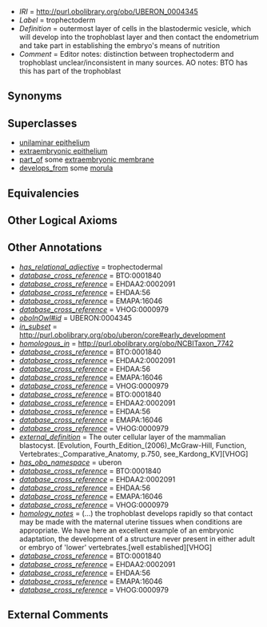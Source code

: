  * *IRI* = http://purl.obolibrary.org/obo/UBERON_0004345
 * *Label* = trophectoderm
 * *Definition* = outermost layer of cells in the blastodermic vesicle, which will develop into the trophoblast layer and then contact the endometrium and take part in establishing the embryo's means of nutrition
 * *Comment* = Editor notes: distinction between trophectoderm and trophoblast unclear/inconsistent in many sources. AO notes: BTO has this has part of the trophoblast

## Synonyms


## Superclasses

 * [unilaminar epithelium](../../UBERON/90/UBERON_0000490.md)
 * [extraembryonic epithelium](../../UBERON/03/UBERON_0010303.md)
 * [part_of](../../BFO/50/BFO_0000050.md) some [extraembryonic membrane](../../UBERON/31/UBERON_0005631.md)
 * [develops_from](../../RO/02/RO_0002202.md) some [morula](../../UBERON/85/UBERON_0000085.md)

## Equivalencies


## Other Logical Axioms


## Other Annotations

 * *[has_relational_adjective](../../UBPROP/07/UBPROP_0000007.md)* = trophectodermal
 * *[database_cross_reference](../../ef/oboInOwl#hasDbXref.md)* = BTO:0001840
 * *[database_cross_reference](../../ef/oboInOwl#hasDbXref.md)* = EHDAA2:0002091
 * *[database_cross_reference](../../ef/oboInOwl#hasDbXref.md)* = EHDAA:56
 * *[database_cross_reference](../../ef/oboInOwl#hasDbXref.md)* = EMAPA:16046
 * *[database_cross_reference](../../ef/oboInOwl#hasDbXref.md)* = VHOG:0000979
 * *[oboInOwl#id](../../id/oboInOwl#id.md)* = UBERON:0004345
 * *[in_subset](../../et/oboInOwl#inSubset.md)* = http://purl.obolibrary.org/obo/uberon/core#early_development
 * *[homologous_in](../../core#homologous/in/core#homologous_in.md)* = http://purl.obolibrary.org/obo/NCBITaxon_7742
 * *[database_cross_reference](../../ef/oboInOwl#hasDbXref.md)* = BTO:0001840
 * *[database_cross_reference](../../ef/oboInOwl#hasDbXref.md)* = EHDAA2:0002091
 * *[database_cross_reference](../../ef/oboInOwl#hasDbXref.md)* = EHDAA:56
 * *[database_cross_reference](../../ef/oboInOwl#hasDbXref.md)* = EMAPA:16046
 * *[database_cross_reference](../../ef/oboInOwl#hasDbXref.md)* = VHOG:0000979
 * *[database_cross_reference](../../ef/oboInOwl#hasDbXref.md)* = BTO:0001840
 * *[database_cross_reference](../../ef/oboInOwl#hasDbXref.md)* = EHDAA2:0002091
 * *[database_cross_reference](../../ef/oboInOwl#hasDbXref.md)* = EHDAA:56
 * *[database_cross_reference](../../ef/oboInOwl#hasDbXref.md)* = EMAPA:16046
 * *[database_cross_reference](../../ef/oboInOwl#hasDbXref.md)* = VHOG:0000979
 * *[external_definition](../../UBPROP/01/UBPROP_0000001.md)* = The outer cellular layer of the mammalian blastocyst. [Evolution, Fourth_Edition_(2006)_McGraw-Hill, Function, Vertebrates:_Comparative_Anatomy, p.750, see_Kardong_KV][VHOG]
 * *[has_obo_namespace](../../ce/oboInOwl#hasOBONamespace.md)* = uberon
 * *[database_cross_reference](../../ef/oboInOwl#hasDbXref.md)* = BTO:0001840
 * *[database_cross_reference](../../ef/oboInOwl#hasDbXref.md)* = EHDAA2:0002091
 * *[database_cross_reference](../../ef/oboInOwl#hasDbXref.md)* = EHDAA:56
 * *[database_cross_reference](../../ef/oboInOwl#hasDbXref.md)* = EMAPA:16046
 * *[database_cross_reference](../../ef/oboInOwl#hasDbXref.md)* = VHOG:0000979
 * *[homology_notes](../../UBPROP/03/UBPROP_0000003.md)* =  (...) the trophoblast develops rapidly so that contact may be made with the maternal uterine tissues when conditions are appropriate. We have here an excellent example of an embryonic adaptation, the development of a structure never present in either adult or embryo of 'lower' vertebrates.[well established][VHOG]
 * *[database_cross_reference](../../ef/oboInOwl#hasDbXref.md)* = BTO:0001840
 * *[database_cross_reference](../../ef/oboInOwl#hasDbXref.md)* = EHDAA2:0002091
 * *[database_cross_reference](../../ef/oboInOwl#hasDbXref.md)* = EHDAA:56
 * *[database_cross_reference](../../ef/oboInOwl#hasDbXref.md)* = EMAPA:16046
 * *[database_cross_reference](../../ef/oboInOwl#hasDbXref.md)* = VHOG:0000979

## External Comments

